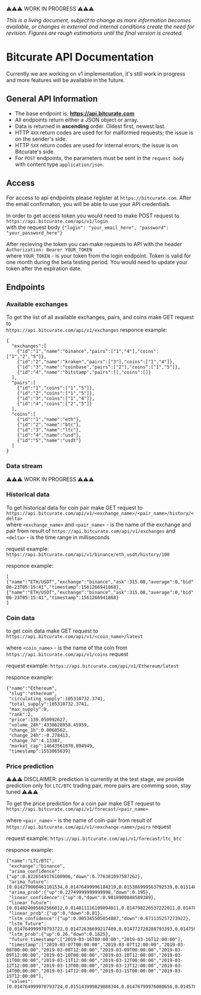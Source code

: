 ⚠️⚠️⚠️ WORK IN PROGRESS ⚠️⚠️⚠️

*This is a living document, subject to change as more information becomes available, or changes in external and internal conditions create the need for revision. Figures are rough estimations until the final version is created.*

# Bitcurate API Documentation
Currently we are working on v1 implementation, it's still work in progress and more features will be available in the future.

## General API Information
* The base endpoint is: **https://api.bitcurate.com**
* All endpoints return either a JSON object or array.
* Data is returned in **ascending** order. Oldest first, newest last.
* HTTP `4XX` return codes are used for for malformed requests;
  the issue is on the sender's side.
* HTTP `5XX` return codes are used for internal errors; the issue is on
  Bitcurate's side.
* For `POST` endpoints, the parameters must be sent in the `request body` with content type
  `application/json`.

## Access
For access to api endpoints please register at `https://bitcurate.com`. After the email confirmaton, you will be able to use your API credentials.

In order to get access token you would need to make POST request to `https://api.bitcurate.com/api/v1/login`\
with the request body `{"login": "your_email_here", "password": "your_password_here"}`

After recieving the token you can make requests to API with the header `Authorization: Bearer YOUR_TOKEN`\
where `YOUR_TOKEN` - is your token from the login endpoint. Token is valid for one month during the beta testing period.
You would need to update your token after the expiration date.


## Endpoints

### Available exchanges
To get the list of all available exchanges, pairs, and coins make GET request to\
`https://api.bitcurate.com/api/v1/exchanges`
responce example:
```
{
  "exchanges":[
    {"id":"1","name":"binance","pairs":["1","4"],"coins":["1","2","5"]},
    {"id":"2","name":"kraken","pairs":["3"],"coins":["1","4"]},
    {"id":"3","name":"coinbase","pairs":["2"],"coins":["1","5"]},
    {"id":"4","name":"bitstamp","pairs":[],"coins":[]}
  ],
  "pairs":[
    {"id":"1","coins":["1","5"]},
    {"id":"2","coins":["1","5"]},
    {"id":"3","coins":["1","4"]},
    {"id":"4","coins":["2","5"]}
  ],
  "coins":[
    {"id":"1","name":"eth"},
    {"id":"2","name":"btc"},
    {"id":"3","name":"ltc"},
    {"id":"4","name":"usd"},
    {"id":"5","name":"usdt"}
  ]
}
```

### Data stream
⚠️⚠️⚠️ WORK IN PROGRESS ⚠️⚠️⚠️

### Historical data
To get historical data for coin pair make GET request to\
`https://api.bitcurate.com/api/v1/<exchange_name>/<pair_name>/history/<delta>`\
where `<exchange_name>` and `<pair_name>` - is the name of the exchange and pair from result of `https://api.bitcurate.com/api/v1/exchanges` 
and `<delta>` - is the time range in milliseconds

request example:
 `https://api.bitcurate.com/api/v1/binance/eth_usdt/history/100`

responce example:
```
[
{"name":"ETH/USDT","exchange":"binance","ask":315.08,"average":0,"bid":315.06,"change":9.94,"open":0,"high":0,"low":0,"last":315.06,"percentage":3.258,"utc":"2019-06-23T05:15:41","timestamp":1561266941868},
{"name":"ETH/USDT","exchange":"binance","ask":315.08,"average":0,"bid":315.06,"change":9.94,"open":0,"high":0,"low":0,"last":315.06,"percentage":3.258,"utc":"2019-06-23T05:15:41","timestamp":1561266941868}
]
```

### Coin data

to get coin data make GET request to\
`https://api.bitcurate.com/api/v1/<coin_name>/latest`

where `<coin_name>` - is the name of the coin from `https://api.bitcurate.com/api/v1/coins` request

request example:
`https://api.bitcurate.com/api/v1/Ethereum/latest`

responce example:
```
{"name":"Ethereum",
 "slug":"ethereum",
 "circulating_supply":105310732.3741,
 "total_supply":105310732.3741,
 "max_supply":0,
 "rank":2,
 "price":139.050992627,
 "volume_24h":4338628958.45959,
 "change_1h":0.0060562,
 "change_24h":-0.278413,
 "change_7d":4.13387,
 "market_cap":14643561870.894949,
 "timestamp":1553065639}
```
### Price prediction

⚠️⚠️⚠️ DISCLAIMER: prediction is currently at the test stage, we provide prediction only for `LTC/BTC` trading pair, more pairs are comming soon, stay tuned ⚠️⚠️⚠️

To get the price prediction for a coin pair make GET request to\
`https://api.bitcurate.com/api/v1/forecast/<pair_name>`

where `<pair_name>` - is the name of coin-pair from result of `https://api.bitcurate.com/api/v1/<exchange-name>/pairs` request

request example:
`https://api.bitcurate.com/api/v1/forecast/ltc_btc`

responce example:
```
{"name":"LTC/BTC",
 "exchange":"binance",
 "arima_confidence":{"up":0.8226549176108906,"down":0.776381097587262},
 "arima_future":[0.014279000461101534,0.01476499996184219,0.015386999563792539,0.015146999617525454,0.014312809353285442,0.014968858537096662,0.015002590313277666,0.014834182589430657,0.014670900397597431,0.014586887767264434,0.01438891690207868,0.014399619146453707,0.014545154534408227,0.014497897772418495,0.014562111340469155,0.014470660248333444,0.014623716553268811,0.014705137486268054,0.014782058421428663,0.014762295915358712],
 "arima_prob":{"up":0.22749999999999998,"down":0.195},
 "linear_confidence":{"up":0,"down":0.9818900848589389},
 "linear_future":[0.014824005682566012,0.014811116109894011,0.014798226537222011,0.014785336964550012,0.014772447391878012,0.014759557819206012,0.014746668246534011,0.014733778673862013,0.014720889101190012,0.014707999528518012,0.014695109955846011,0.014682220383174013,0.014669330810502012,0.014656441237830012,0.014643551665158011,0.014630662092486013,0.014617772519814012,0.014604882947142012,0.014591993374470012,0.014579103801798013],
 "linear_prob":{"up":0,"down":0.81},
 "lstm_confidence":{"up":0.905345505054887,"down":0.671135257273922},
 "lstm_future":[0.014764999970793722,0.01472636699217489,0.014772728288793393,0.01475943844605099,0.014786052778498428,0.01485304190737813,0.014878742529302104,0.014857523017661191,0.014773169625103113,0.01475678135398817,0.014556629124793554,0.014493272487623334,0.014698892672619259,0.01474235104872579,0.01471727608289042,0.014633984630048615,0.014671884334087839,0.014740917324414961,0.014869024262515686,0.01483593543360029],
 "lstm_prob":{"up":0.26,"down":0.1625},
 "future_timestamp":["2019-03-16T00:00:00","2019-03-16T12:00:00"],
 "timestamp":["2019-03-07T00:00:00","2019-03-07T12:00:00","2019-03-08T00:00:00","2019-03-08T12:00:00","2019-03-09T00:00:00","2019-03-09T12:00:00","2019-03-10T00:00:00","2019-03-10T12:00:00","2019-03-11T00:00:00","2019-03-11T12:00:00","2019-03-12T00:00:00","2019-03-12T12:00:00","2019-03-13T00:00:00","2019-03-13T12:00:00","2019-03-14T00:00:00","2019-03-14T12:00:00","2019-03-15T00:00:00","2019-03-15T12:00:00"],
 "values":[0.014764999970793724,0.015143999829888344,0.01476799976080656,0.014570999890565872,0.015143999829888344,0.014929999597370625,0.014728999696671963,0.014600000344216824,0.014588999561965466,0.014279000461101532,0.014592999592423439,0.014632999897003174,0.014593999832868576,0.014587000012397766,0.01450399961322546,0.01476799976080656,0.014832999557256699,0.0148290004581213]}
```

